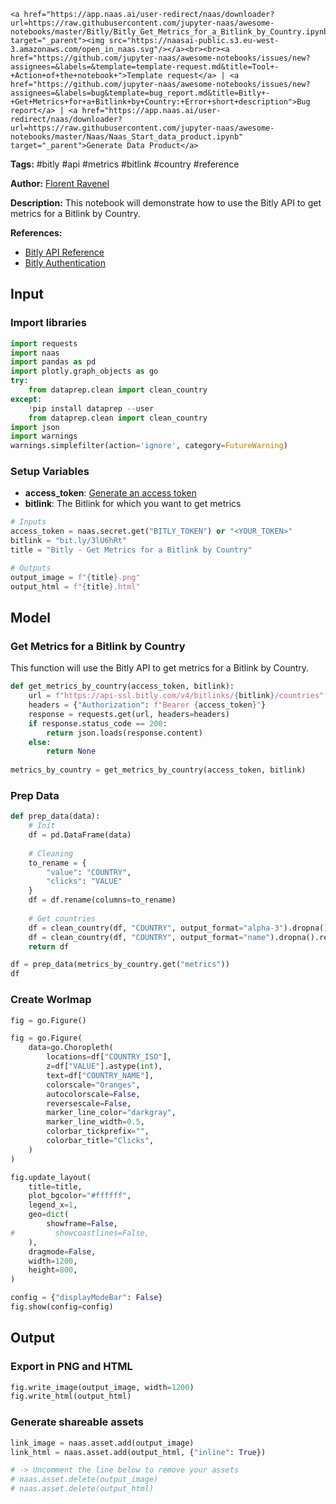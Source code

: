     <a href="https://app.naas.ai/user-redirect/naas/downloader?url=https://raw.githubusercontent.com/jupyter-naas/awesome-notebooks/master/Bitly/Bitly_Get_Metrics_for_a_Bitlink_by_Country.ipynb" target="_parent"><img src="https://naasai-public.s3.eu-west-3.amazonaws.com/open_in_naas.svg"/></a><br><br><a href="https://github.com/jupyter-naas/awesome-notebooks/issues/new?assignees=&labels=&template=template-request.md&title=Tool+-+Action+of+the+notebook+">Template request</a> | <a href="https://github.com/jupyter-naas/awesome-notebooks/issues/new?assignees=&labels=bug&template=bug_report.md&title=Bitly+-+Get+Metrics+for+a+Bitlink+by+Country:+Error+short+description">Bug report</a> | <a href="https://app.naas.ai/user-redirect/naas/downloader?url=https://raw.githubusercontent.com/jupyter-naas/awesome-notebooks/master/Naas/Naas_Start_data_product.ipynb" target="_parent">Generate Data Product</a>

**Tags:** #bitly #api #metrics #bitlink #country #reference

**Author:** [Florent Ravenel](https://www.linkedin.com/in/florent-ravenel/)

**Description:** This notebook will demonstrate how to use the Bitly API to get metrics for a Bitlink by Country.

**References:**
- [Bitly API Reference](https://dev.bitly.com/api-reference/#getMetricsForBitlinkByCountries)
- [Bitly Authentication](https://dev.bitly.com/authentication.html)

## Input

### Import libraries


```python
import requests
import naas
import pandas as pd
import plotly.graph_objects as go
try:
    from dataprep.clean import clean_country
except:
    !pip install dataprep --user
    from dataprep.clean import clean_country
import json
import warnings
warnings.simplefilter(action='ignore', category=FutureWarning)
```

### Setup Variables
- **access_token**: [Generate an access token](https://dev.bitly.com/authentication.html)
- **bitlink**: The Bitlink for which you want to get metrics


```python
# Inputs
access_token = naas.secret.get("BITLY_TOKEN") or "<YOUR_TOKEN>"
bitlink = "bit.ly/3lU6hRt"
title = "Bitly - Get Metrics for a Bitlink by Country"

# Outputs
output_image = f"{title}.png"
output_html = f"{title}.html"
```

## Model

### Get Metrics for a Bitlink by Country

This function will use the Bitly API to get metrics for a Bitlink by Country.


```python
def get_metrics_by_country(access_token, bitlink):
    url = f"https://api-ssl.bitly.com/v4/bitlinks/{bitlink}/countries"
    headers = {"Authorization": f"Bearer {access_token}"}
    response = requests.get(url, headers=headers)
    if response.status_code == 200:
        return json.loads(response.content)
    else:
        return None
    
metrics_by_country = get_metrics_by_country(access_token, bitlink)
```

### Prep Data


```python
def prep_data(data):
    # Init
    df = pd.DataFrame(data)
    
    # Cleaning
    to_rename = {
        "value": "COUNTRY",
        "clicks": "VALUE"
    }
    df = df.rename(columns=to_rename)
    
    # Get countries
    df = clean_country(df, "COUNTRY", output_format="alpha-3").dropna().rename(columns={"COUNTRY_clean": "COUNTRY_ISO"})
    df = clean_country(df, "COUNTRY", output_format="name").dropna().rename(columns={"COUNTRY_clean": "COUNTRY_NAME"})              
    return df

df = prep_data(metrics_by_country.get("metrics"))
df
```

### Create Worlmap


```python
fig = go.Figure()

fig = go.Figure(
    data=go.Choropleth(
        locations=df["COUNTRY_ISO"],
        z=df["VALUE"].astype(int),
        text=df["COUNTRY_NAME"],
        colorscale="Oranges",
        autocolorscale=False,
        reversescale=False,
        marker_line_color="darkgray",
        marker_line_width=0.5,
        colorbar_tickprefix="",
        colorbar_title="Clicks",
    )
)

fig.update_layout(
    title=title,
    plot_bgcolor="#ffffff",
    legend_x=1,
    geo=dict(
        showframe=False,
#         showcoastlines=False,
    ),
    dragmode=False,
    width=1200,
    height=800,
)

config = {"displayModeBar": False}
fig.show(config=config)
```

## Output

### Export in PNG and HTML


```python
fig.write_image(output_image, width=1200)
fig.write_html(output_html)
```

### Generate shareable assets


```python
link_image = naas.asset.add(output_image)
link_html = naas.asset.add(output_html, {"inline": True})

# -> Uncomment the line below to remove your assets
# naas.asset.delete(output_image)
# naas.asset.delete(output_html)
```

 
